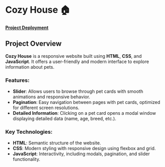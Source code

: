 # Cozy House 🏠

[**Project Deployment**](https://ab3mn.github.io/Cozy-House/index.html)

## Project Overview

**Cozy House** is a responsive website built using **HTML**, **CSS**, and **JavaScript**. It offers a user-friendly and modern interface to explore information about pets.

### Features:

- **Slider**: Allows users to browse through pet cards with smooth animations and responsive behavior.
- **Pagination**: Easy navigation between pages with pet cards, optimized for different screen resolutions.
- **Detailed Information**: Clicking on a pet card opens a modal window displaying detailed data (name, age, breed, etc.).

### Key Technologies:

- **HTML**: Semantic structure of the website.
- **CSS**: Modern styling with responsive design using flexbox and grid.
- **JavaScript**: Interactivity, including modals, pagination, and slider functionality.
